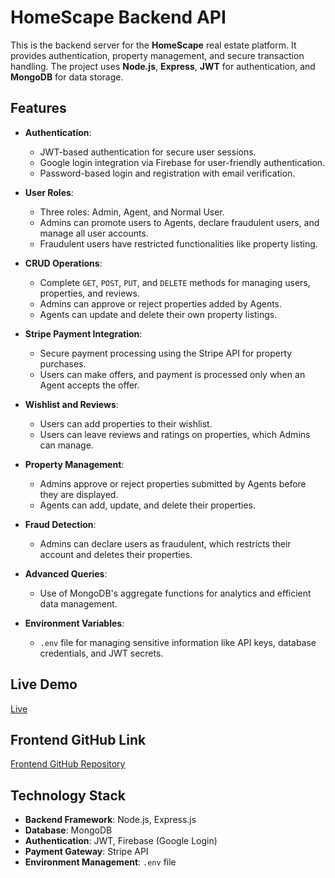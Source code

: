 # HomeScape Backend API

This is the backend server for the **HomeScape** real estate platform. It provides authentication, property management, and secure transaction handling. The project uses **Node.js**, **Express**, **JWT** for authentication, and **MongoDB** for data storage.

## Features

- **Authentication**:
  - JWT-based authentication for secure user sessions.
  - Google login integration via Firebase for user-friendly authentication.
  - Password-based login and registration with email verification.

- **User Roles**:
  - Three roles: Admin, Agent, and Normal User.
  - Admins can promote users to Agents, declare fraudulent users, and manage all user accounts.
  - Fraudulent users have restricted functionalities like property listing.

- **CRUD Operations**:
  - Complete `GET`, `POST`, `PUT`, and `DELETE` methods for managing users, properties, and reviews.
  - Admins can approve or reject properties added by Agents.
  - Agents can update and delete their own property listings.

- **Stripe Payment Integration**:
  - Secure payment processing using the Stripe API for property purchases.
  - Users can make offers, and payment is processed only when an Agent accepts the offer.

- **Wishlist and Reviews**:
  - Users can add properties to their wishlist.
  - Users can leave reviews and ratings on properties, which Admins can manage.

- **Property Management**:
  - Admins approve or reject properties submitted by Agents before they are displayed.
  - Agents can add, update, and delete their properties.

- **Fraud Detection**:
  - Admins can declare users as fraudulent, which restricts their account and deletes their properties.

- **Advanced Queries**:
  - Use of MongoDB's aggregate functions for analytics and efficient data management.

- **Environment Variables**:
  - `.env` file for managing sensitive information like API keys, database credentials, and JWT secrets.


## Live Demo

[Live](https://realstate-server-rouge.vercel.app/)

## Frontend GitHub Link

[Frontend GitHub Repository](https://github.com/IsmotaraDipty43/HomeScape_Real-State-Client)

## Technology Stack

- **Backend Framework**: Node.js, Express.js
- **Database**: MongoDB
- **Authentication**: JWT, Firebase (Google Login)
- **Payment Gateway**: Stripe API
- **Environment Management**: `.env` file

